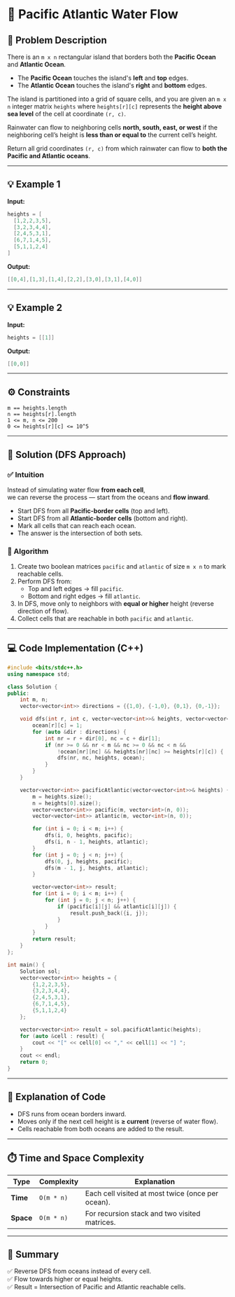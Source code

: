 # 🌊 Pacific Atlantic Water Flow

## 🧩 Problem Description

There is an `m x n` rectangular island that borders both the **Pacific Ocean** and **Atlantic Ocean**.  
- The **Pacific Ocean** touches the island's **left** and **top** edges.  
- The **Atlantic Ocean** touches the island's **right** and **bottom** edges.

The island is partitioned into a grid of square cells, and you are given an `m x n` integer matrix `heights` where `heights[r][c]` represents the **height above sea level** of the cell at coordinate `(r, c)`.

Rainwater can flow to neighboring cells **north, south, east, or west** if the neighboring cell’s height is **less than or equal to** the current cell’s height.

Return all grid coordinates `(r, c)` from which rainwater can flow to **both the Pacific and Atlantic oceans**.

---

## 💡 Example 1

**Input:**
```cpp
heights = [
  [1,2,2,3,5],
  [3,2,3,4,4],
  [2,4,5,3,1],
  [6,7,1,4,5],
  [5,1,1,2,4]
]
```

**Output:**
```cpp
[[0,4],[1,3],[1,4],[2,2],[3,0],[3,1],[4,0]]
```

---

## 💡 Example 2

**Input:**
```cpp
heights = [[1]]
```

**Output:**
```cpp
[[0,0]]
```

---

## ⚙️ Constraints

```
m == heights.length
n == heights[r].length
1 <= m, n <= 200
0 <= heights[r][c] <= 10^5
```

---

## 🚀 Solution (DFS Approach)

### ✅ Intuition

Instead of simulating water flow **from each cell**,  
we can reverse the process — start from the oceans and **flow inward**.

- Start DFS from all **Pacific-border cells** (top and left).
- Start DFS from all **Atlantic-border cells** (bottom and right).
- Mark all cells that can reach each ocean.
- The answer is the intersection of both sets.

### 🧠 Algorithm

1. Create two boolean matrices `pacific` and `atlantic` of size `m x n` to mark reachable cells.
2. Perform DFS from:
   - Top and left edges → fill `pacific`.
   - Bottom and right edges → fill `atlantic`.
3. In DFS, move only to neighbors with **equal or higher** height (reverse direction of flow).
4. Collect cells that are reachable in both `pacific` and `atlantic`.

---

## 💻 Code Implementation (C++)

```cpp
#include <bits/stdc++.h>
using namespace std;

class Solution {
public:
    int m, n;
    vector<vector<int>> directions = {{1,0}, {-1,0}, {0,1}, {0,-1}};

    void dfs(int r, int c, vector<vector<int>>& heights, vector<vector<int>>& ocean) {
        ocean[r][c] = 1;
        for (auto &dir : directions) {
            int nr = r + dir[0], nc = c + dir[1];
            if (nr >= 0 && nr < m && nc >= 0 && nc < n &&
                !ocean[nr][nc] && heights[nr][nc] >= heights[r][c]) {
                dfs(nr, nc, heights, ocean);
            }
        }
    }

    vector<vector<int>> pacificAtlantic(vector<vector<int>>& heights) {
        m = heights.size();
        n = heights[0].size();
        vector<vector<int>> pacific(m, vector<int>(n, 0));
        vector<vector<int>> atlantic(m, vector<int>(n, 0));

        for (int i = 0; i < m; i++) {
            dfs(i, 0, heights, pacific);
            dfs(i, n - 1, heights, atlantic);
        }
        for (int j = 0; j < n; j++) {
            dfs(0, j, heights, pacific);
            dfs(m - 1, j, heights, atlantic);
        }

        vector<vector<int>> result;
        for (int i = 0; i < m; i++) {
            for (int j = 0; j < n; j++) {
                if (pacific[i][j] && atlantic[i][j]) {
                    result.push_back({i, j});
                }
            }
        }
        return result;
    }
};

int main() {
    Solution sol;
    vector<vector<int>> heights = {
        {1,2,2,3,5},
        {3,2,3,4,4},
        {2,4,5,3,1},
        {6,7,1,4,5},
        {5,1,1,2,4}
    };

    vector<vector<int>> result = sol.pacificAtlantic(heights);
    for (auto &cell : result) {
        cout << "[" << cell[0] << "," << cell[1] << "] ";
    }
    cout << endl;
    return 0;
}
```

---

## 🧾 Explanation of Code

- DFS runs from ocean borders inward.
- Moves only if the next cell height is **≥ current** (reverse of water flow).
- Cells reachable from both oceans are added to the result.

---

## ⏱️ Time and Space Complexity

| Type | Complexity | Explanation |
|------|-------------|-------------|
| **Time** | `O(m * n)` | Each cell visited at most twice (once per ocean). |
| **Space** | `O(m * n)` | For recursion stack and two visited matrices. |

---

## 🏁 Summary

✅ Reverse DFS from oceans instead of every cell.  
✅ Flow towards higher or equal heights.  
✅ Result = Intersection of Pacific and Atlantic reachable cells.
